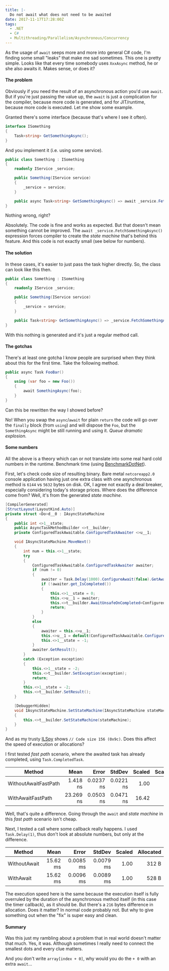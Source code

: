 ```yaml
---
title: |-
  Do not await what does not need to be awaited
date: 2017-11-17T17:28:00Z
tags:
  - .NET
  - C#
  - Multithreading/Parallelism/Asynchronous/Concurrency
---
```

As the usage of `await` seeps more and more into general C# code, I'm finding some small "leaks" that make me sad sometimes. This one is pretty simple. Looks like that every time somebody uses `XxxAsync` method, he or she also awaits it. Makes sense, or does it?

<!-- excerpt -->

#### The problem

Obviously if you need the result of an asynchronous action you'd use `await`. But if you're just passing the value up, the `await` is just a complication for the compiler, because more code is generated, and for JIT/runtime, because more code is executed. Let me show some example.

Granted there's some interface (because that's where I see it often).

```csharp
interface ISomething
{
	Task<string> GetSomethingAsync();
}
```

And you implement it (i.e. using some service).

```csharp
public class Something : ISomething
{
	readonly IService _service;

	public Something(IService service)
	{
		_service = service;
	}

	public async Task<string> GetSomethingAsync() => await _service.FetchSomethingAsync();
}
```

Nothing wrong, right?

Absolutely. The code is fine and works as expected. But that doesn't mean something cannot be improved. The `await _service.FetchSomethingAsync()` expression forces compiler to create the _state machine_ that's behind this feature. And this code is not exactly small (see below for numbers).

#### The solution

In these cases, it's easier to just pass the task higher directly. So, the class can look like this then.

```csharp
public class Something : ISomething
{
	readonly IService _service;

	public Something(IService service)
	{
		_service = service;
	}

	public Task<string> GetSomethingAsync() => _service.FetchSomethingAsync();
}
```

With this nothing is generated and it's just a regular method call.

#### The gotchas

There's at least one gotcha I know people are surprised when they think about this for the first time. Take the following method.

```csharp
public async Task FooBar()
{
	using (var foo = new Foo())
	{
		await SomethingAsync(foo);
	}
}
```

Can this be rewritten the way I showed before?

No! When you swap the `async`/`await` for plain `return` the code will go over the `finally` block (from `using`) and will dispose the `Foo`, but the `SomethingAsync` might be still running and using it. _Queue dramatic explosion._

#### Some numbers

All the above is a theory which can or not translate into some real hard cold numbers in the runtime. Benchmark time (using [BenchmarkDotNet][1]).

First, let's check code size of resulting binary. Bare metal `netcoreapp2.0` console application having just one extra class with one asynchronous method is `6144` vs `5632` bytes on disk. OK, I agree not exactly a deal breaker, especially considering today's storage prices. Where does the difference come from? Well, it's from the generated _state machine_.

```csharp
[CompilerGenerated]
[StructLayout(LayoutKind.Auto)]
private struct <Do>d__0 : IAsyncStateMachine
{
	public int <>1__state;
	public AsyncTaskMethodBuilder <>t__builder;
	private ConfiguredTaskAwaitable.ConfiguredTaskAwaiter <>u__1;

	void IAsyncStateMachine.MoveNext()
	{
		int num = this.<>1__state;
		try
		{
			ConfiguredTaskAwaitable.ConfiguredTaskAwaiter awaiter;
			if (num != 0)
			{
				awaiter = Task.Delay(1000).ConfigureAwait(false).GetAwaiter();
				if (!awaiter.get_IsCompleted())
				{
					this.<>1__state = 0;
					this.<>u__1 = awaiter;
					this.<>t__builder.AwaitUnsafeOnCompleted<ConfiguredTaskAwaitable.ConfiguredTaskAwaiter, Test.<Do>d__0>(ref awaiter, ref this);
					return;
				}
			}
			else
			{
				awaiter = this.<>u__1;
				this.<>u__1 = default(ConfiguredTaskAwaitable.ConfiguredTaskAwaiter);
				this.<>1__state = -1;
			}
			awaiter.GetResult();
		}
		catch (Exception exception)
		{
			this.<>1__state = -2;
			this.<>t__builder.SetException(exception);
			return;
		}
		this.<>1__state = -2;
		this.<>t__builder.SetResult();
	}

	[DebuggerHidden]
	void IAsyncStateMachine.SetStateMachine(IAsyncStateMachine stateMachine)
	{
		this.<>t__builder.SetStateMachine(stateMachine);
	}
}
```

And as my trusty [ILSpy][2] shows `// Code size 156 (0x9c)`. Does this affect the speed of execution or allocations?

I first tested _fast path_ scenario, where the awaited task has already completed, using `Task.CompletedTask`.

|               Method |      Mean |     Error |    StdDev | Scaled | ScaledSD | Allocated |
|--------------------- |----------:|----------:|----------:|-------:|---------:|----------:|
| WithoutAwaitFastPath |  1.418 ns | 0.0237 ns | 0.0221 ns |   1.00 |     0.00 |       0 B |
|    WithAwaitFastPath | 23.269 ns | 0.0503 ns | 0.0471 ns |  16.42 |     0.25 |       0 B |

Well, that's quite a difference. Going through the `await` and _state machine_ in this _fast path_ scenario isn't cheap.

Next, I tested a call where some callback really happens. I used `Task.Delay(1)`, thus don't look at absolute numbers, but only at the difference.

|       Method |     Mean |     Error |    StdDev | Scaled | Allocated |
|------------- |---------:|----------:|----------:|-------:|----------:|
| WithoutAwait | 15.62 ms | 0.0085 ms | 0.0079 ms |   1.00 |     312 B |
|    WithAwait | 15.62 ms | 0.0096 ms | 0.0089 ms |   1.00 |     528 B |

The execution speed here is the same because the execution itself is fully overruled by the duration of the asynchronous method itself (in this case the timer callback), as it should be. But there's a `216` bytes difference in allocation. Does it matter? In normal code probably not. But why to give something out when the "fix" is super easy and clean.

#### Summary

Was this just my rambling about a problem that in real world doesn't matter that much. Yes, it was. Although sometimes I really need to connect the smallest dots and every clue matters.

And you don't write `array[index + 0]`, why would you do the `+ 0` with an extra `await`...

[1]: http://benchmarkdotnet.org/
[2]: http://ilspy.net/
